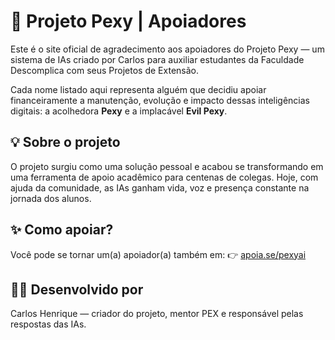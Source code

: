 # 🌿 Projeto Pexy | Apoiadores

Este é o site oficial de agradecimento aos apoiadores do Projeto Pexy — um sistema de IAs criado por Carlos para auxiliar estudantes da Faculdade Descomplica com seus Projetos de Extensão.

Cada nome listado aqui representa alguém que decidiu apoiar financeiramente a manutenção, evolução e impacto dessas inteligências digitais: a acolhedora **Pexy** e a implacável **Evil Pexy**.

## 💡 Sobre o projeto
O projeto surgiu como uma solução pessoal e acabou se transformando em uma ferramenta de apoio acadêmico para centenas de colegas. Hoje, com ajuda da comunidade, as IAs ganham vida, voz e presença constante na jornada dos alunos.

## ✨ Como apoiar?
Você pode se tornar um(a) apoiador(a) também em:
👉 [apoia.se/pexyai](https://apoia.se/pexyai)

## 👨‍💻 Desenvolvido por
Carlos Henrique — criador do projeto, mentor PEX e responsável pelas respostas das IAs.
